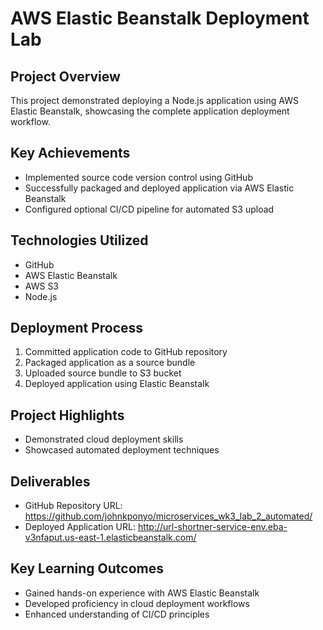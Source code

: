 # AWS Elastic Beanstalk Deployment Lab

## Project Overview
This project demonstrated deploying a Node.js application using AWS Elastic Beanstalk, showcasing the complete application deployment workflow.

## Key Achievements
- Implemented source code version control using GitHub
- Successfully packaged and deployed application via AWS Elastic Beanstalk
- Configured optional CI/CD pipeline for automated S3 upload

## Technologies Utilized
- GitHub
- AWS Elastic Beanstalk
- AWS S3
- Node.js

## Deployment Process
1. Committed application code to GitHub repository
2. Packaged application as a source bundle
3. Uploaded source bundle to S3 bucket
4. Deployed application using Elastic Beanstalk

## Project Highlights
- Demonstrated cloud deployment skills
- Showcased automated deployment techniques

## Deliverables
- GitHub Repository URL: https://github.com/johnkponyo/microservices_wk3_lab_2_automated/
- Deployed Application URL: http://url-shortner-service-env.eba-v3nfaput.us-east-1.elasticbeanstalk.com/

## Key Learning Outcomes
- Gained hands-on experience with AWS Elastic Beanstalk
- Developed proficiency in cloud deployment workflows
- Enhanced understanding of CI/CD principles
